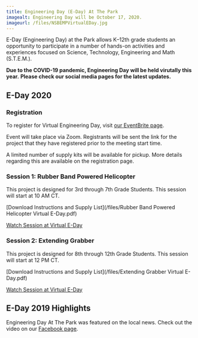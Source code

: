 ```yaml
---
title: Engineering Day (E-Day) At The Park
imagealt: Engineering Day will be October 17, 2020.
imageurl: /files/NSBEMPVirtualEDay.jpg
---
```


E-Day (Engineering Day) at the Park allows K–12th grade students an opportunity to participate in a number of
hands-on activities and experiences focused on Science, Technology, Engineering and Math (S.T.E.M.).

**Due to the COVID-19 pandemic, Engineering Day will be held virutally this year.**
**Please check our social media pages for the latest updates.**

## E-Day 2020

### Registration

To register for Virtual Engineering Day, visit 
<a href="http://nsbempvirtualeday.eventbrite.com/" target="_blank">our EventBrite page</a>. 

Event will take place via Zoom. Registrants will be sent the link for the project that they have registered
prior to the meeting start time.

A limited number of supply kits will be available for pickup. More details regarding this are
available on the registration page.

### Session 1: Rubber Band Powered Helicopter

This project is designed for 3rd through 7th Grade Students. This session will start at 10 AM CT.

[Download Instructions and Supply List](/files/Rubber Band Powered Helicopter Virtual E-Day.pdf)

<a href="https://www.facebook.com/watch/?v=396275881763482" target="_blank">Watch Session at Virtual E-Day</a>

### Session 2: Extending Grabber

This project is designed for 8th through 12th Grade Students. This session will start at 12 PM CT.

[Download Instructions and Supply List](/files/Extending Grabber Virtual E-Day.pdf)

<a href="https://www.facebook.com/watch/?v=371819160852461" target="_blank">Watch Session at Virtual E-Day</a>

## E-Day 2019 Highlights

Engineering Day At The Park was featured on the local news. Check out the video on our 
<a href="https://www.facebook.com/watch/?v=373769769954484&extid=bYnyVhue16YMG869" 
target="_blank">Facebook page</a>.
